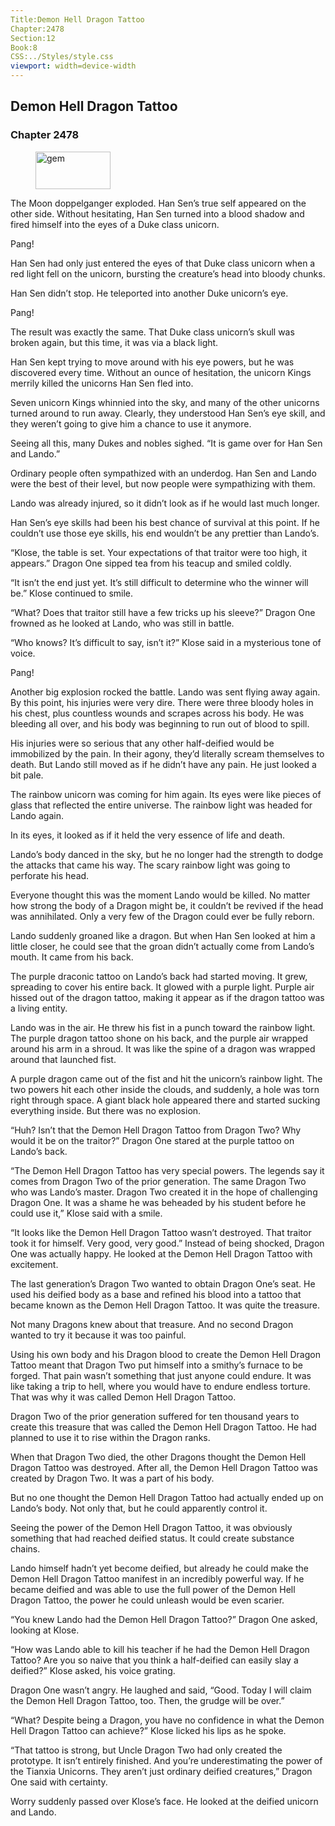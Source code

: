 ```yaml
---
Title:Demon Hell Dragon Tattoo 
Chapter:2478 
Section:12 
Book:8 
CSS:../Styles/style.css 
viewport: width=device-width
---
```

  
## Demon Hell Dragon Tattoo
### Chapter 2478
  
<figure>
	<img src="../Images/gem.gif" alt="gem" id="gem" width="120" height="60" />
</figure>
  

  
The Moon doppelganger exploded. Han Sen’s true self appeared on the other side. Without hesitating, Han Sen turned into a blood shadow and fired himself into the eyes of a Duke class unicorn.

Pang!

Han Sen had only just entered the eyes of that Duke class unicorn when a red light fell on the unicorn, bursting the creature’s head into bloody chunks.

Han Sen didn’t stop. He teleported into another Duke unicorn’s eye.

Pang!

The result was exactly the same. That Duke class unicorn’s skull was broken again, but this time, it was via a black light.

Han Sen kept trying to move around with his eye powers, but he was discovered every time. Without an ounce of hesitation, the unicorn Kings merrily killed the unicorns Han Sen fled into.

Seven unicorn Kings whinnied into the sky, and many of the other unicorns turned around to run away. Clearly, they understood Han Sen’s eye skill, and they weren’t going to give him a chance to use it anymore.

Seeing all this, many Dukes and nobles sighed. “It is game over for Han Sen and Lando.”

Ordinary people often sympathized with an underdog. Han Sen and Lando were the best of their level, but now people were sympathizing with them.

Lando was already injured, so it didn’t look as if he would last much longer.

Han Sen’s eye skills had been his best chance of survival at this point. If he couldn’t use those eye skills, his end wouldn’t be any prettier than Lando’s.

“Klose, the table is set. Your expectations of that traitor were too high, it appears.” Dragon One sipped tea from his teacup and smiled coldly.

“It isn’t the end just yet. It’s still difficult to determine who the winner will be.” Klose continued to smile.

“What? Does that traitor still have a few tricks up his sleeve?” Dragon One frowned as he looked at Lando, who was still in battle.

“Who knows? It’s difficult to say, isn’t it?” Klose said in a mysterious tone of voice.

Pang!

Another big explosion rocked the battle. Lando was sent flying away again. By this point, his injuries were very dire. There were three bloody holes in his chest, plus countless wounds and scrapes across his body. He was bleeding all over, and his body was beginning to run out of blood to spill.

His injuries were so serious that any other half-deified would be immobilized by the pain. In their agony, they’d literally scream themselves to death. But Lando still moved as if he didn’t have any pain. He just looked a bit pale.

The rainbow unicorn was coming for him again. Its eyes were like pieces of glass that reflected the entire universe. The rainbow light was headed for Lando again.

In its eyes, it looked as if it held the very essence of life and death.

Lando’s body danced in the sky, but he no longer had the strength to dodge the attacks that came his way. The scary rainbow light was going to perforate his head.

Everyone thought this was the moment Lando would be killed. No matter how strong the body of a Dragon might be, it couldn’t be revived if the head was annihilated. Only a very few of the Dragon could ever be fully reborn.

Lando suddenly groaned like a dragon. But when Han Sen looked at him a little closer, he could see that the groan didn’t actually come from Lando’s mouth. It came from his back.

The purple draconic tattoo on Lando’s back had started moving. It grew, spreading to cover his entire back. It glowed with a purple light. Purple air hissed out of the dragon tattoo, making it appear as if the dragon tattoo was a living entity.

Lando was in the air. He threw his fist in a punch toward the rainbow light. The purple dragon tattoo shone on his back, and the purple air wrapped around his arm in a shroud. It was like the spine of a dragon was wrapped around that launched fist.

A purple dragon came out of the fist and hit the unicorn’s rainbow light. The two powers hit each other inside the clouds, and suddenly, a hole was torn right through space. A giant black hole appeared there and started sucking everything inside. But there was no explosion.

“Huh? Isn’t that the Demon Hell Dragon Tattoo from Dragon Two? Why would it be on the traitor?” Dragon One stared at the purple tattoo on Lando’s back.

“The Demon Hell Dragon Tattoo has very special powers. The legends say it comes from Dragon Two of the prior generation. The same Dragon Two who was Lando’s master. Dragon Two created it in the hope of challenging Dragon One. It was a shame he was beheaded by his student before he could use it,” Klose said with a smile.

“It looks like the Demon Hell Dragon Tattoo wasn’t destroyed. That traitor took it for himself. Very good, very good.” Instead of being shocked, Dragon One was actually happy. He looked at the Demon Hell Dragon Tattoo with excitement.

The last generation’s Dragon Two wanted to obtain Dragon One’s seat. He used his deified body as a base and refined his blood into a tattoo that became known as the Demon Hell Dragon Tattoo. It was quite the treasure.

Not many Dragons knew about that treasure. And no second Dragon wanted to try it because it was too painful.

Using his own body and his Dragon blood to create the Demon Hell Dragon Tattoo meant that Dragon Two put himself into a smithy’s furnace to be forged. That pain wasn’t something that just anyone could endure. It was like taking a trip to hell, where you would have to endure endless torture. That was why it was called Demon Hell Dragon Tattoo.

Dragon Two of the prior generation suffered for ten thousand years to create this treasure that was called the Demon Hell Dragon Tattoo. He had planned to use it to rise within the Dragon ranks.

When that Dragon Two died, the other Dragons thought the Demon Hell Dragon Tattoo was destroyed. After all, the Demon Hell Dragon Tattoo was created by Dragon Two. It was a part of his body.

But no one thought the Demon Hell Dragon Tattoo had actually ended up on Lando’s body. Not only that, but he could apparently control it.

Seeing the power of the Demon Hell Dragon Tattoo, it was obviously something that had reached deified status. It could create substance chains.

Lando himself hadn’t yet become deified, but already he could make the Demon Hell Dragon Tattoo manifest in an incredibly powerful way. If he became deified and was able to use the full power of the Demon Hell Dragon Tattoo, the power he could unleash would be even scarier.

“You knew Lando had the Demon Hell Dragon Tattoo?” Dragon One asked, looking at Klose.

“How was Lando able to kill his teacher if he had the Demon Hell Dragon Tattoo? Are you so naive that you think a half-deified can easily slay a deified?” Klose asked, his voice grating.

Dragon One wasn’t angry. He laughed and said, “Good. Today I will claim the Demon Hell Dragon Tattoo, too. Then, the grudge will be over.”

“What? Despite being a Dragon, you have no confidence in what the Demon Hell Dragon Tattoo can achieve?” Klose licked his lips as he spoke.

“That tattoo is strong, but Uncle Dragon Two had only created the prototype. It isn’t entirely finished. And you’re underestimating the power of the Tianxia Unicorns. They aren’t just ordinary deified creatures,” Dragon One said with certainty.

Worry suddenly passed over Klose’s face. He looked at the deified unicorn and Lando.